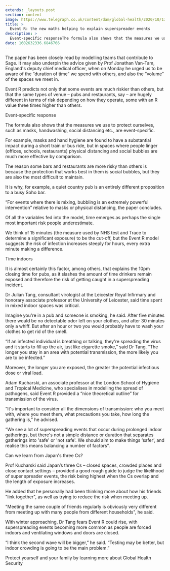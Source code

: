 ```yaml
--- 
extends: _layouts.post 
section: content 
image: https://www.telegraph.co.uk/content/dam/global-health/2020/10/13/IMG_3244_trans_NvBQzQNjv4BqufPWexoDNO0wvV3FQMbBIDJHZ7jRKbA15p4Bvck6XLk.jpg?impolicy=logo-overlay 
title: > 
  Event R: the new maths helping to explain superspreader events 
description: > 
  Event-specific responseThe formula also shows that the measures we use to protect ourselves, such as masks, handwashing, social distancing etc., are event-specific.It is why, for example, a quiet country pub is an entirely different proposition to a busy Soho bar.“For events where there is mixing, bubbling is an extremely powerful intervention” relative to masks or physical distancing, the paper concludes.“We see a lot of superspreading events that occur during prolonged indoor gatherings, but there's not a simple distance or duration that separates gatherings into 'safe' or 'not safe'.With winter approaching, Dr Tang fears Event R could rise, with superspreading events becoming more common as people are forced indoors and ventilating windows and doors are closed. 
date: 1602632336.6846766 
--- 
```

The paper has been closely read by modelling teams that contribute to Sage. It may also underpin the advice given by Prof Jonathan Van-Tam, England's deputy chief medical officer, when on Monday he urged us to be aware of the “duration of time” we spend with others, and also the “volume” of the spaces we meet in.

Event R predicts not only that some events are much riskier than others, but that the same types of venue – pubs and restaurants, say – are hugely different in terms of risk depending on how they operate, some with an R value three times higher than others.

Event-specific response

The formula also shows that the measures we use to protect ourselves, such as masks, handwashing, social distancing etc., are event-specific.

For example, masks and hand hygiene are found to have a substantial impact during a short train or bus ride, but in spaces where people linger (offices, schools, restaurants) physical distancing and social bubbles are much more effective by comparison.

The reason some bars and restaurants are more risky than others is because the protection that works best in them is social bubbles, but they are also the most difficult to maintain.

It is why, for example, a quiet country pub is an entirely different proposition to a busy Soho bar.

“For events where there is mixing, bubbling is an extremely powerful intervention” relative to masks or physical distancing, the paper concludes.

Of all the variables fed into the model, time emerges as perhaps the single most important risk people underestimate.

We think of 15 minutes (the measure used by NHS test and Trace to determine a significant exposure) to be the cut-off, but the Event R model suggests the risk of infection increases steeply for hours, every extra minute making a difference.

Time indoors

It is almost certainly this factor, among others, that explains the 10pm closing time for pubs, as it slashes the amount of time drinkers remain exposed and therefore the risk of getting caught in a superspreading incident.

Dr Julian Tang, consultant virologist at the Leicester Royal Infirmary and honorary associate professor at the University of Leicester, said time spent in mixed indoor spaces was critical.

Imagine you're in a pub and someone is smoking, he said. After five minutes there would be no detectable odor left on your clothes, and after 30 minutes only a whiff. But after an hour or two you would probably have to wash your clothes to get rid of the smell.

“If an infected individual is breathing or talking, they're spreading the virus and it starts to fill up the air, just like cigarette smoke,” said Dr Tang. “The longer you stay in an area with potential transmission, the more likely you are to be infected.”

Moreover, the longer you are exposed, the greater the potential infectious dose or viral load.

Adam Kucharski, an associate professor at the London School of Hygiene and Tropical Medicine, who specialises in modelling the spread of pathogens, said Event R provided a “nice theoretical outline” for transmission of the virus.

“It's important to consider all the dimensions of transmission: who you meet with, where you meet them, what precautions you take, how long the gathering is,” he advised.

“We see a lot of superspreading events that occur during prolonged indoor gatherings, but there's not a simple distance or duration that separates gatherings into 'safe' or 'not safe'. We should aim to make things ‘safer’, and realise this means balancing a number of factors”.

Can we learn from Japan's three Cs?

Prof Kucharski said Japan’s three Cs – closed spaces, crowded places and close contact settings – provided a good rough guide to judge the likelihood of super spreader events, the risk being highest when the Cs overlap and the length of exposure increases.

He added that he personally had been thinking more about how his friends "link together", as well as trying to reduce the risk when meeting up.

"Meeting the same couple of friends regularly is obviously very different from meeting up with many people from different households", he said.

With winter approaching, Dr Tang fears Event R could rise, with superspreading events becoming more common as people are forced indoors and ventilating windows and doors are closed.

“I think the second wave will be bigger,” he said. “Testing may be better, but indoor crowding is going to be the main problem.”

Protect yourself and your family by learning more about Global Health Security